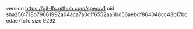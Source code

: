 version https://git-lfs.github.com/spec/v1
oid sha256:718b79661992a04aca7a0c1f6552aa6bd56aebdf864048cc43b17bcedae7fc1c
size 9292
